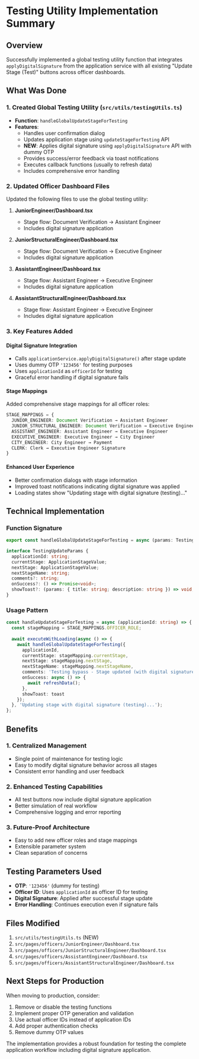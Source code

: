 # Testing Utility Implementation Summary

## Overview
Successfully implemented a global testing utility function that integrates `applyDigitalSignature` from the application service with all existing "Update Stage (Test)" buttons across officer dashboards.

## What Was Done

### 1. Created Global Testing Utility (`src/utils/testingUtils.ts`)
- **Function**: `handleGlobalUpdateStageForTesting`
- **Features**:
  - Handles user confirmation dialog
  - Updates application stage using `updateStageForTesting` API
  - **NEW**: Applies digital signature using `applyDigitalSignature` API with dummy OTP
  - Provides success/error feedback via toast notifications
  - Executes callback functions (usually to refresh data)
  - Includes comprehensive error handling

### 2. Updated Officer Dashboard Files
Updated the following files to use the global testing utility:

1. **JuniorEngineer/Dashboard.tsx**
   - Stage flow: Document Verification → Assistant Engineer
   - Includes digital signature application

2. **JuniorStructuralEngineer/Dashboard.tsx**
   - Stage flow: Document Verification → Executive Engineer  
   - Includes digital signature application

3. **AssistantEngineer/Dashboard.tsx**
   - Stage flow: Assistant Engineer → Executive Engineer
   - Includes digital signature application

4. **AssistantStructuralEngineer/Dashboard.tsx**
   - Stage flow: Assistant Engineer → Executive Engineer
   - Includes digital signature application

### 3. Key Features Added

#### Digital Signature Integration
- Calls `applicationService.applyDigitalSignature()` after stage update
- Uses dummy OTP `'123456'` for testing purposes
- Uses `applicationId` as `officerId` for testing
- Graceful error handling if digital signature fails

#### Stage Mappings
Added comprehensive stage mappings for all officer roles:
```typescript
STAGE_MAPPINGS = {
  JUNIOR_ENGINEER: Document Verification → Assistant Engineer
  JUNIOR_STRUCTURAL_ENGINEER: Document Verification → Executive Engineer
  ASSISTANT_ENGINEER: Assistant Engineer → Executive Engineer
  EXECUTIVE_ENGINEER: Executive Engineer → City Engineer
  CITY_ENGINEER: City Engineer → Payment
  CLERK: Clerk → Executive Engineer Signature
}
```

#### Enhanced User Experience
- Better confirmation dialogs with stage information
- Improved toast notifications indicating digital signature was applied
- Loading states show "Updating stage with digital signature (testing)..."

## Technical Implementation

### Function Signature
```typescript
export const handleGlobalUpdateStageForTesting = async (params: TestingUpdateParams)

interface TestingUpdateParams {
  applicationId: string;
  currentStage: ApplicationStageValue;
  nextStage: ApplicationStageValue;
  nextStageName: string;
  comments?: string;
  onSuccess?: () => Promise<void>;
  showToast?: (params: { title: string; description: string }) => void;
}
```

### Usage Pattern
```typescript
const handleUpdateStageForTesting = async (applicationId: string) => {
  const stageMapping = STAGE_MAPPINGS.OFFICER_ROLE;
  
  await executeWithLoading(async () => {
    await handleGlobalUpdateStageForTesting({
      applicationId,
      currentStage: stageMapping.currentStage,
      nextStage: stageMapping.nextStage,
      nextStageName: stageMapping.nextStageName,
      comments: 'Testing bypass - Stage updated (with digital signature)',
      onSuccess: async () => {
        await refreshData();
      },
      showToast: toast
    });
  }, 'Updating stage with digital signature (testing)...');
};
```

## Benefits

### 1. Centralized Management
- Single point of maintenance for testing logic
- Easy to modify digital signature behavior across all stages
- Consistent error handling and user feedback

### 2. Enhanced Testing Capabilities
- All test buttons now include digital signature application
- Better simulation of real workflow
- Comprehensive logging and error reporting

### 3. Future-Proof Architecture
- Easy to add new officer roles and stage mappings
- Extensible parameter system
- Clean separation of concerns

## Testing Parameters Used
- **OTP**: `'123456'` (dummy for testing)
- **Officer ID**: Uses `applicationId` as officer ID for testing
- **Digital Signature**: Applied after successful stage update
- **Error Handling**: Continues execution even if signature fails

## Files Modified
1. `src/utils/testingUtils.ts` (NEW)
2. `src/pages/officers/JuniorEngineer/Dashboard.tsx`
3. `src/pages/officers/JuniorStructuralEngineer/Dashboard.tsx`
4. `src/pages/officers/AssistantEngineer/Dashboard.tsx`
5. `src/pages/officers/AssistantStructuralEngineer/Dashboard.tsx`

## Next Steps for Production
When moving to production, consider:
1. Remove or disable the testing functions
2. Implement proper OTP generation and validation
3. Use actual officer IDs instead of application IDs
4. Add proper authentication checks
5. Remove dummy OTP values

The implementation provides a robust foundation for testing the complete application workflow including digital signature application.